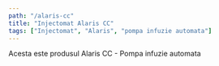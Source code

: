```yaml
---
path: "/alaris-cc"
title: "Injectomat Alaris CC"
tags: ["Injectomat", "Alaris", "pompa infuzie automata"]
---
```


Acesta este produsul Alaris CC - Pompa infuzie automata
